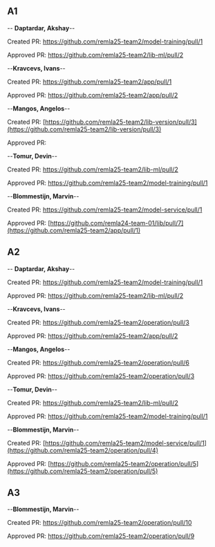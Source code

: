 ## A1
-- **Daptardar, Akshay**--

Created PR: https://github.com/remla25-team2/model-training/pull/1

Approved PR: https://github.com/remla25-team2/lib-ml/pull/2

--**Kravcevs, Ivans**--

Created PR: https://github.com/remla25-team2/app/pull/1

Approved PR: https://github.com/remla25-team2/app/pull/2

--**Mangos, Angelos**--

Created PR: [https://github.com/remla25-team2/lib-version/pull/3](https://github.com/remla25-team2/lib-version/pull/3)

Approved PR: 

--**Tomur, Devin**--

Created PR: https://github.com/remla25-team2/lib-ml/pull/2

Approved PR: https://github.com/remla25-team2/model-training/pull/1

--**Blommestijn, Marvin**--

Created PR: https://github.com/remla25-team2/model-service/pull/1

Approved PR: [https://github.com/remla24-team-01/lib/pull/7](https://github.com/remla25-team2/app/pull/1)

## A2
-- **Daptardar, Akshay**--

Created PR: https://github.com/remla25-team2/model-training/pull/1

Approved PR: https://github.com/remla25-team2/lib-ml/pull/2

--**Kravcevs, Ivans**--

Created PR: https://github.com/remla25-team2/operation/pull/3

Approved PR: https://github.com/remla25-team2/app/pull/2

--**Mangos, Angelos**--

Created PR: https://github.com/remla25-team2/operation/pull/6

Approved PR: https://github.com/remla25-team2/operation/pull/3

--**Tomur, Devin**--

Created PR: https://github.com/remla25-team2/lib-ml/pull/2

Approved PR: https://github.com/remla25-team2/model-training/pull/1

--**Blommestijn, Marvin**--

Created PR: [https://github.com/remla25-team2/model-service/pull/1](https://github.com/remla25-team2/operation/pull/4)

Approved PR: [https://github.com/remla25-team2/operation/pull/5](https://github.com/remla25-team2/operation/pull/5)


## A3
--**Blommestijn, Marvin**--

Created PR: https://github.com/remla25-team2/operation/pull/10

Approved PR: https://github.com/remla25-team2/operation/pull/9


